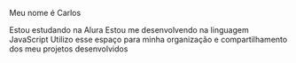 Meu nome é Carlos

Estou estudando na Alura
Estou me desenvolvendo na linguagem JavaScript
Utilizo esse espaço para minha organização e compartilhamento dos meu projetos desenvolvidos
